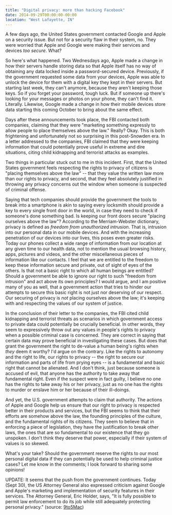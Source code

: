 ```yaml
---
title: "Digital privacy: more than hacking Facebook"
date: 2014-09-29T00:00:00-00:00
location: "West Lafayette, IN"
---
```


A few days ago, the United States government contacted Google and Apple on a security issue. But not for a security flaw in their system, no. They were worried that Apple and Google were making their services and devices _too secure_. What?

So here's what happened. Two Wednesdays ago, Apple made a change in how their servers handle storing data so that Apple itself has no way of obtaining any data locked inside a password-secured device. Previously, if the government requested some data from your devices, Apple was able to unlock the device for them with a digital key they kept in their servers. But starting last week, they can't anymore, because they aren't keeping those keys. So if you forget your password, tough luck. But if someone up there's looking for your messages or photos on your phone, they can't find it. Literally. Likewise, Google made a change in how their mobile devices store data starting this coming October to bring about the same effect.

Days after these announcements took place, the FBI contacted both companies, claiming that they were "marketing something expressly to allow people to place themselves above the law." Really? Okay. This is both frightening and unfortunately not so surprising in this post-Snowden era. In a letter addressed to the companies, FBI claimed that they were keeping information that could potentially prove useful in extreme and dire situations, citing child kidnapping and terrorist attacks as examples.

Two things in particular stuck out to me in this incident. First, that the United States government feels respecting the rights to privacy of citizens is "placing themselves above the law" -- that they value the written law more than our rights to privacy, and second, that they feel absolutely justified in throwing any privacy concerns out the window when someone is suspected of criminal offense.

Saying that tech companies should provide the government the tools to break into a smartphone is akin to saying every locksmith should provide a key to every single front door in the world, in case they need to check if someone's done something bad. Is keeping our front doors secure "placing ourselves above the law"? According to the Merriam-Webster dictionary, privacy is defined as _freedom from unauthorized intrusion_. That is, intrusion into our personal data in our mobile devices. And with the increasing penetration of our devices into our lives, this poses even greater risks. Today our phones collect a wide range of information from our location at any given time to our health data, not to mention the usual browsing history, apps, pictures and videos, and the other miscellaneous pieces of information like our contacts. I feel that we are entitled to the freedom to keep these information secure and private, out of sight of eyes of the others. Is that not a basic right to which all human beings are entitled? Should a government be able to ignore our right to such "freedom from intrusion" and act above its own principles? I would argue, and I am positive many of you as well, that a government action that tries to hinder our attempts to secure this basic right is not just nor deserving of our respect. Our securing of privacy is _not_ placing ourselves above the law; it's keeping with and respecting the values of our system of justice.

In the conclusion of their letter to the companies, the FBI cited child kidnapping and terrorist threats as scenarios in which government access to private data could potentially be crucially beneficial. In other words, they seem to expressively throw out any values in people's rights to privacy when a possible criminal case is concerned. They are correct in saying that certain data may prove beneficial in investigating these cases. But does that grant the government the right to de-value a human being's rights when _they_ deem it worthy? I'd argue on the contrary. Like the rights to autonomy and the right to life, our rights to privacy -- the right to secure our information and parts of life from prying eyes -- is a fundamental and basic right that cannot be alienated. And I don't think, just because someone is accused of evil, that anyone has the authority to take away that fundamental right. Even if the suspect were in fact guilty, I believe no one has the rights to take away his or her privacy, just as no one has the rights to murder or enslave him or her because of their ill-doings.

And yet, the U.S. government attempts to claim that authority. The actions of Apple and Google help us ensure that our right to privacy is respected better in their products and services, but the FBI seems to think that their efforts are somehow above the law, the founding principles of the culture, and the fundamental rights of its citizens. They seem to believe that in enforcing a piece of legislation, they have the justification to break other laws, the ones that are so fundamental to our existence that they go unspoken. I don't think they deserve that power, especially if their system of values is so skewed.

What's your take? Should the government reserve the rights to our most personal digital data if they can potentially be used to help criminal justice cases? Let me know in the comments; I look forward to sharing some opinions!

UPDATE: It seems that the push from the government continues. Today (Sept 30), the US Attorney General also expressed criticism against Google and Apple's marketing and implementation of security features in their services. The Attorney General, Eric Holder, says, "It is fully possible to permit law enforcement to do its job while still adequately protecting personal privacy." (source: [9to5Mac](http://9to5mac.com))
